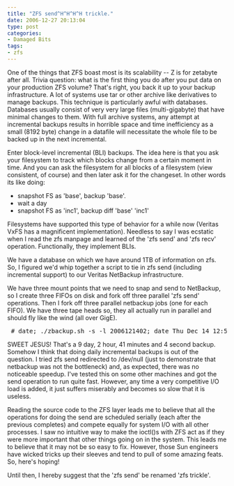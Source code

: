 ```yaml
---
title: "ZFS send^H^H^H^H trickle."
date: 2006-12-27 20:13:04
type: post
categories:
- Damaged Bits
tags:
- zfs
---
```


<p>One of the things that ZFS boast most is its scalability -- Z is for zetabyte after all.  Trivia question: what is the first thing you do after you put data on your production ZFS volume?  That's right, you back it up to your backup infrastructure.  A lot of systems use tar or other archive like derivatives to manage backups.  This technique is particularly awful with databases.  Databases usually consist of very very large files (multi-gigabyte) that have minimal changes to them.  With full archive systems, any attempt at incremental backups results in horrible space and time inefficiency as a small (8192 byte) change in a datafile will necessitate the whole file to be backed up in the next incremental.</p>  <p>Enter block-level incremental (BLI) backups.  The idea here is that you ask your filesystem to track which blocks change from a certain moment in time.  And you can ask the filesystem for all blocks of a filesystem (view consistent, of course) and then later ask it for the changeset.  In other words its like doing:</p> <ul> <li>snapshot FS as 'base', backup 'base'.</li> <li>wait a day</li> <li>snapshot FS as 'inc1', backup diff 'base' 'inc1'</li> </ul>  <p>Filesystems have supported this type of behavior for a while now (Veritas VxFS has a magnificent implementation).  Needless to say I was ecstatic when I read the zfs manpage and learned of the 'zfs send' and 'zfs recv' operation.  Functionally, they implement BLIs.</p>  <p>We have a database on which we have around 1TB of information on zfs.  So, I figured we'd whip together a script to tie in zfs send (including incremental support) to our Veritas NetBackup infrastructure.</p>  <p>We have three mount points that we need to snap and send to NetBackup, so I create three FIFOs on disk and fork off three parallel 'zfs send' operations.  Then I fork off three parallel netbackup jobs (one for each FIFO).  We have three tape heads so, they all actually run in parallel and should fly like the wind (all over GigE).</p>  <pre> # date; ./zbackup.sh -s -l 2006121402; date Thu Dec 14 12:58:43 EST 2006 ./zbackup.sh:   backuplabel: 2006121402   full  zfs destroy intmirror/xlogs@lastfull zfs destroy xsr_slow_1/pgdata@lastfull zfs destroy xsr_slow_2/pgdata@lastfull  Backing up as '2006121402' starting postgres backup on label 2006121402 zfs snapshot intmirror/xlogs@lastfull zfs snapshot xsr_slow_1/pgdata@lastfull zfs snapshot xsr_slow_2/pgdata@lastfull stopping postgres backup on label 2006121402 /sbin/zfs send intmirror/xlogs@lastfull >> /pgods/scratch/intmirror:xlogs.lastfull.full & /sbin/zfs send xsr_slow_1/pgdata@lastfull >> /pgods/scratch/xsr_slow_1:pgdata.lastfull.full & /sbin/zfs send xsr_slow_2/pgdata@lastfull >> /pgods/scratch/xsr_slow_2:pgdata.lastfull.full &  Sat Dec 23 15:39:47 EST 2006 </pre>  <p>SWEET JESUS!  That's a 9 day, 2 hour, 41 minutes and 4 second backup.  Somehow I think that doing daily incremental backups is out of the question.  I tried zfs send redirected to /dev/null (just to demonstrate that netbackup was not the bottleneck) and, as expected, there was no noticeable speedup.  I've tested this on some other machines and got the send operation to run quite fast.  However, any time a very competitive I/O load is added, it just suffers miserably and becomes so slow that it is useless.</p>  <p>Reading the source code to the ZFS layer leads me to believe that all the operations for doing the send are scheduled serially (each after the previous completes) and compete equally for system I/O with all other processes.  I saw no intuitive way to make the ioctl()s with ZFS act as if they were more important that other things going on in the system.  This leads me to believe that it may not be so easy to fix.  However, those Sun engineers have wicked tricks up their sleeves and tend to pull of some amazing feats.  So, here's hoping!</p>  <p>Until then, I hereby suggest that the 'zfs send' be renamed 'zfs trickle'.</p> 
